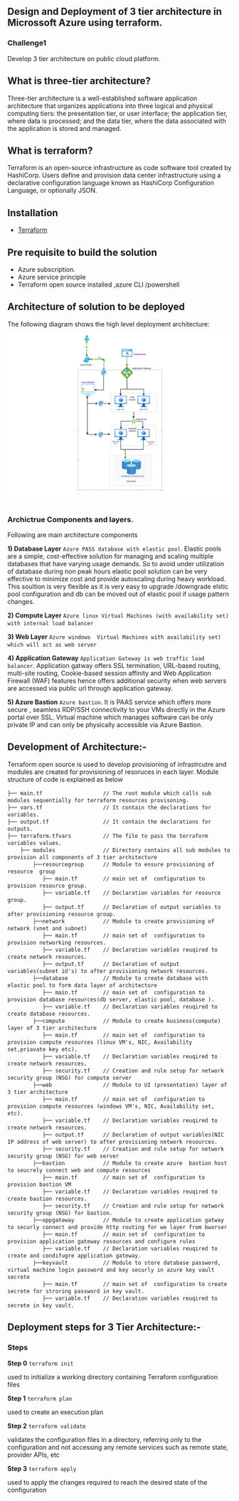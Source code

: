 ## Design and Deployment of 3 tier architecture in Microssoft Azure using terraform.

### Challenge1 

Develop 3 tier architecture on public cloud platform.

## What is three-tier architecture?
Three-tier architecture is a well-established software application architecture that organizes applications into three logical and physical computing tiers: the presentation tier, or user interface; the application tier, where data is processed; and the data tier, where the data associated with the application is stored and managed.

## What is terraform?
Terraform is an open-source infrastructure as code software tool created by HashiCorp. Users define and provision data center infrastructure using a declarative configuration language known as HashiCorp Configuration Language, or optionally JSON.

## Installation
- [Terraform](https://www.terraform.io/downloads.html)

## Pre requisite to build the solution
- Azure  subscription.
- Azure service principle 
- Terraform open source installed ,azure CLI /powershell

## Architecture of solution to be deployed

The following diagram shows the high level deployment architecture:

![Azure 3 tier architecture solution](otherfiles/Architecture.png)

### Archictrue Components and layers.
 Following are main architecture components

   **1) Database Layer** `Azure PASS database with elastic pool`. Elastic pools are a simple, cost-effective solution for managing and scaling multiple databases that have              varying usage demands. So to avoid under utilization of database during non peak hours elastic pool solution can be very effective to minimize cost and provide                  autoscaling during heavy workload. This soultion is very flexible as it is  very easy to upgrade /downgrade elstic pool configuration and db can be moved out of elastic          pool if usage pattern changes. 
 
   **2) Compute Layer** `Azure linux Virtual Machines (with availability set) with internal load balancer `
 
   **3) Web Layer** `Azure windows  Virtual Machines with availability set) which will act as web server`
 
   **4) Application Gateway** `Application Gateway is web traffic load balancer`. Application gatway offers SSL termination, URL-based routing, multi-site routing, Cookie-based         session affinity and Web Application Firewall (WAF) features hence offers additional security when web servers are accessed via public url through application gateway.
  
  **5) Azure Bastion** `Azure bastion`. It is PAAS service which offers more secure , seamless RDP/SSH connectivity to your VMs directly in the Azure portal over SSL. Virtual            machine which manages software can be only private IP and can only be physically accessible via Azure Bastion.
  
   
 
 ## Development of Architecture:-
  Terraform open source is used to develop provisioning of infrastrcutre and modules are created for provisioning of resoruces in each layer. Module structure of code is           explained as below
  
          
```      
├── main.tf                   // The root module which calls sub modules sequentially for terraform resources provisoning.
├── vars.tf                   // It contain the declarations for variables.
├── output.tf                 // It contain the declarations for outputs.
├── terraform.tfvars          // The file to pass the terraform variables values.
    ├── modules               // Directory contains all sub modules to provision all components of 3 tier architecture
        ├──resourcegroup      // Module to ensure provisioning of resource  group
           ├── main.tf        // main set of  configuration to provision resource group.
           ├── variable.tf    // Declaration variables for resource group.
           ├── output.tf      // Declaration of output variables to after provisioning resource group.
        ├──network            // Module to create provisioning of network (vnet and subnet)
           ├── main.tf        // main set of  configuration to provision networking resources.
           ├── variable.tf    // Declaration variables reuqired to create network resources.
           ├── output.tf      // Declaration of output variables(subnet id's) to after provisioning network resources.
        ├──database           // Module to create database with elastic pool to form data layer of architecture
           ├── main.tf        // main set of  configuration to provision database resources(db server, elastic pool, database ).
           ├── variable.tf    // Declaration variables reuqired to create database resources.
        ├──compute            // Module to create business(compute) layer of 3 tier architecture
           ├── main.tf        // main set of  configuration to provision compute resources (linux VM's, NIC, Availability set,priavate key etc).
           ├── variable.tf    // Declaration variables reuqired to create network resources.
           ├── security.tf    // Creation and rule setup for network security group (NSG) for compute server
        ├──web                // Module to UI (presentation) layer of 3 tier architecture
           ├── main.tf        // main set of  configuration to provision compute resources (windows VM's, NIC, Availability set, etc).
           ├── variable.tf    // Declaration variables reuqired to create network resources.
           ├── output.tf      // Declaration of output variables(NIC IP address of web server) to after provisioning network resources.
           ├── security.tf    // Creation and rule setup for network security group (NSG) for web server
        ├──bastion            // Module to create azure  bastion host to seucrely connect web and compute resources
           ├── main.tf        // main set of  configuration to provision bastion VM
           ├── variable.tf    // Declaration variables reuqired to create bastion resources.
           ├── security.tf    // Creation and rule setup for network security group (NSG) for bastion.
        ├──appgateway         // Module to create application gatway to securly connect and provide http routing for we layer from bworser
           ├── main.tf        // main set of  configuration to provision application gateway resources and configure rules
           ├── variable.tf    // Declaration variables reuqired to create and condifugre application gateway.
        ├──keyvault           // Module to store database password, virtual machine login password and key securly in azure key vault secrete 
           ├── main.tf        // main set of  configuration to create secrete for stroring password in key vault.
           ├── variable.tf    // Declaration variables reuqired to secrete in key vault.
  ```
           


      
 ## Deployment steps for 3 Tier Architecture:-
   
   ### Steps

   **Step 0** `terraform init`

   used to initialize a working directory containing Terraform configuration files

   **Step 1** `terraform plan`

   used to create an execution plan

   **Step 2** `terraform validate`

   validates the configuration files in a directory, referring only to the configuration and not accessing any remote services such as remote state, provider APIs, etc

   **Step 3** `terraform apply`

   used to apply the changes required to reach the desired state of the configuration
     
   


 
 
